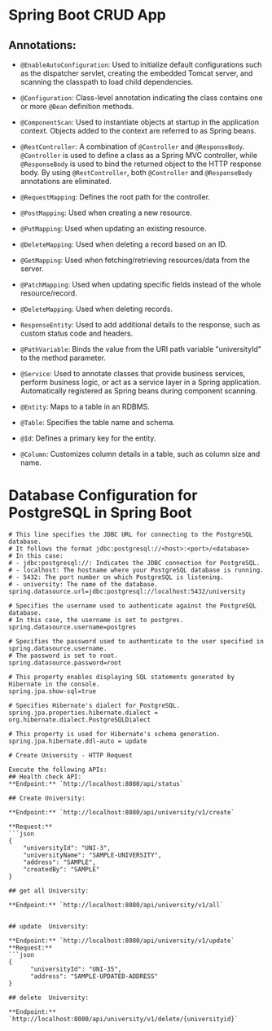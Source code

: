 # Spring Boot CRUD App

## Annotations:

- `@EnableAutoConfiguration`: Used to initialize default configurations such as the dispatcher servlet, creating the embedded Tomcat server, and scanning the classpath to load child dependencies.

- `@Configuration`: Class-level annotation indicating the class contains one or more `@Bean` definition methods.

- `@ComponentScan`: Used to instantiate objects at startup in the application context. Objects added to the context are referred to as Spring beans.

- `@RestController`: A combination of `@Controller` and `@ResponseBody`. `@Controller` is used to define a class as a Spring MVC controller, while `@ResponseBody` is used to bind the returned object to the HTTP response body. By using `@RestController`, both `@Controller` and `@ResponseBody` annotations are eliminated.

- `@RequestMapping`: Defines the root path for the controller.

- `@PostMapping`: Used when creating a new resource.

- `@PutMapping`: Used when updating an existing resource.

- `@DeleteMapping`: Used when deleting a record based on an ID.

- `@GetMapping`: Used when fetching/retrieving resources/data from the server.

- `@PatchMapping`: Used when updating specific fields instead of the whole resource/record.

- `@DeleteMapping`: Used when deleting records.

- `ResponseEntity`: Used to add additional details to the response, such as custom status code and headers.

- `@PathVariable`: Binds the value from the URI path variable "universityId" to the method parameter.

- `@Service`: Used to annotate classes that provide business services, perform business logic, or act as a service layer in a Spring application. Automatically registered as Spring beans during component scanning.

- `@Entity`: Maps to a table in an RDBMS.

- `@Table`: Specifies the table name and schema.

- `@Id`: Defines a primary key for the entity.

- `@Column`: Customizes column details in a table, such as column size and name.

# Database Configuration for PostgreSQL in Spring Boot

```properties
# This line specifies the JDBC URL for connecting to the PostgreSQL database.
# It follows the format jdbc:postgresql://<host>:<port>/<database>
# In this case:
# - jdbc:postgresql://: Indicates the JDBC connection for PostgreSQL.
# - localhost: The hostname where your PostgreSQL database is running.
# - 5432: The port number on which PostgreSQL is listening.
# - university: The name of the database.
spring.datasource.url=jdbc:postgresql://localhost:5432/university

# Specifies the username used to authenticate against the PostgreSQL database.
# In this case, the username is set to postgres.
spring.datasource.username=postgres

# Specifies the password used to authenticate to the user specified in spring.datasource.username.
# The password is set to root.
spring.datasource.password=root

# This property enables displaying SQL statements generated by Hibernate in the console.
spring.jpa.show-sql=true

# Specifies Hibernate's dialect for PostgreSQL.
spring.jpa.properties.hibernate.dialect = org.hibernate.dialect.PostgreSQLDialect

# This property is used for Hibernate's schema generation.
spring.jpa.hibernate.ddl-auto = update

# Create University - HTTP Request

Execute the following APIs:
## Health check API:
**Endpoint:** `http://localhost:8080/api/status`

## Create University:

**Endpoint:** `http://localhost:8080/api/university/v1/create`

**Request:**
```json
{
    "universityId": "UNI-3",
    "universityName": "SAMPLE-UNIVERSITY",
    "address": "SAMPLE",
    "createdBy": "SAMPLE"
}

## get all University:

**Endpoint:** `http://localhost:8080/api/university/v1/all`


## update  University:

**Endpoint:** `http://localhost:8080/api/university/v1/update`
**Request:**
```json
{
      "universityId": "UNI-35",
      "address": "SAMPLE-UPDATED-ADDRESS"
}

## delete  University:

**Endpoint:** `http://localhost:8080/api/university/v1/delete/{universityid}`
 
